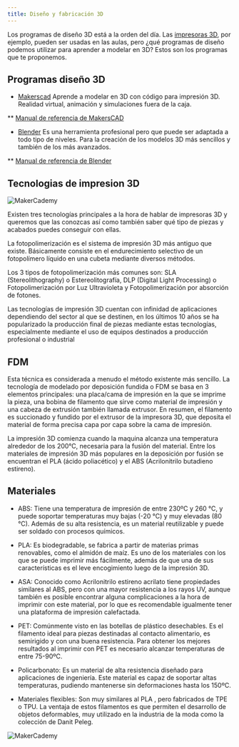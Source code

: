 ```yaml
---
title: Diseño y fabricación 3D
---
```

Los programas de diseño 3D está a la orden del día. Las [impresoras 3D](http://www.makermex.com/shop/category/manufactura-digital-impresoras-3d-1), por ejemplo, pueden ser usadas en las aulas, pero ¿qué programas de diseño podemos utilizar para aprender a modelar en 3D? Estos son los programas que te proponemos.

## Programas diseño 3D

* [Makerscad](https://makerscad.com/)
Aprende a modelar en 3D con código para impresión 3D. 
Realidad virtual, animación y simulaciones fuera de la caja.

** [Manual de referencia de MakersCAD](https://makerscad-docs.readthedocs.io/en/latest/)

* [Blender](https://www.blender.org/download/)
Es una herramienta profesional pero que puede ser adaptada a todo tipo de niveles. Para la creación de los modelos 3D más sencillos y también de los más avanzados.

** [Manual de referencia de Blender](https://docs.blender.org/manual/es/dev/)

## Tecnologias de impresion 3D

![MakerCademy]({{site.baseurl}}/img/20180320154612-b206cb86-me.jpg)

Existen tres tecnologías principales a la hora de hablar de impresoras 3D y queremos que las conozcas así como también saber qué tipo de piezas y acabados puedes conseguir con ellas.

La fotopolimerización es el sistema de impresión 3D más antiguo que existe. Básicamente consiste en el endurecimiento selectivo de un fotopolímero líquido en una cubeta mediante diversos métodos.

Los 3 tipos de fotopolimerización más comunes son: SLA (Stereolithography) o Estereolitografía, DLP (Digital Light Processing) o Fotopolimerización por Luz Ultravioleta y Fotopolimerización por absorción de fotones.

Las tecnologías de impresión 3D cuentan con infinidad de aplicaciones dependiendo del sector al que se destinen, en los últimos 10 años se ha popularizado la producción final de piezas mediante estas tecnologías, especialmente mediante el uso de equipos destinados a producción profesional o industrial

##  FDM

Esta técnica es considerada a menudo el método existente más sencillo. La tecnología de modelado por deposición fundida o FDM se basa en 3 elementos principales: una placa/cama de impresión en la que se imprime la pieza, una bobina de filamento que sirve como material de impresión y una cabeza de extrusión también llamada extrusor. En resumen, el filamento es succionado y fundido por el extrusor de la impresora 3D, que deposita el material de forma precisa capa por capa sobre la cama de impresión.

La impresión 3D comienza cuando la maquina alcanza una temperatura alrededor de los 200°C, necesaria para la fusión del material. Entre los materiales de impresión 3D más populares en la deposición por fusión se encuentran el PLA (ácido poliacético) y el ABS (Acrilonitrilo butadieno estireno).

## Materiales

* ABS: Tiene una temperatura de impresión de entre 230ºC y 260 °C, y puede soportar temperaturas muy bajas (-20 °C) y muy elevadas (80 °C). Además de su alta resistencia, es un material  reutilizable y puede ser soldado con procesos químicos.

* PLA: Es biodegradable, se fabrica a partir de materias primas renovables, como el almidón de maíz. Es uno de los materiales con los que se puede imprimir más fácilmente, además de que una de sus características es el leve encogimiento luego de la impresión 3D.

* ASA: Conocido como Acrilonitrilo estireno acrilato tiene propiedades similares al ABS, pero con una mayor resistencia a los rayos UV, aunque también  es posible encontrar alguna complicaciones a la hora de imprimir con este material, por lo que es recomendable igualmente tener una plataforma de impresión calefactada.

* PET: Comúnmente visto en las botellas de plástico desechables. Es el filamento ideal para piezas destinadas al contacto alimentario, es semirigido y con una buena resistencia. Para obtener los mejores resultados al imprimir con PET es necesario alcanzar temperaturas de entre 75-90ºC.

* Policarbonato: Es un material de alta resistencia diseñado para aplicaciones de ingeniería. Este material es capaz de soportar altas temperaturas, pudiendo mantenerse sin deformaciones hasta los 150ºC.

* Materiales flexibles: Son muy similares al PLA , pero fabricados de TPE o TPU. La ventaja de estos filamentos es que permiten el desarrollo de objetos deformables, muy utilizado en la industria de la moda como la colección de Danit Peleg.

![MakerCademy]({{site.baseurl}}/img/mate.jpg)
